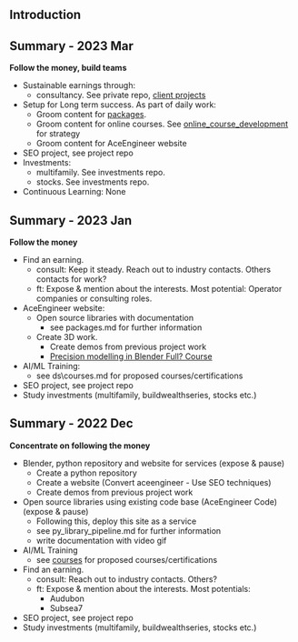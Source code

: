 ## Introduction

## Summary - 2023 Mar

**Follow the money, build teams**

- Sustainable earnings through:
    - consultancy. See private repo, [client projects](https://github.com/vamseeachanta/client_projects/blob/main/ongoing_projects.md)
- Setup for Long term success. As part of daily work:
    - Groom content for [packages](https://github.com/vamseeachanta/energy/blob/eb7899485fa283b15a86dee8d256e901b5994462/py/packages.md).
    - Groom content for online courses. See [online_course_development](https://github.com/vamseeachanta/energy/blob/master/online_course_development.md) for strategy
    - Groom content for AceEngineer website
- SEO project, see project repo
- Investments:
    - multifamily. See investments repo.
    - stocks. See investments repo.
- Continuous Learning: None

## Summary - 2023 Jan

**Follow the money**

- Find an earning.
    - consult: Keep it steady. Reach out to industry contacts. Others contacts for work?
    - ft: Expose & mention about the interests. Most potential: Operator companies or consulting roles.
- AceEngineer website:
    - Open source libraries with documentation
        - see packages.md for further information
    - Create 3D work. 
        - Create demos from previous project work
        - [Precision modelling in Blender Full? Course](https://www.youtube.com/watch?v=83yNYScsRPI)
- AI/ML Training:
    - see  ds\courses.md for proposed courses/certifications
- SEO project, see project repo
- Study investments (multifamily, buildwealthseries, stocks etc.)

## Summary - 2022 Dec

**Concentrate on following the money**

- Blender, python repository and website for services (expose & pause)
    - Create a python repository
    - Create a website (Convert aceengineer - Use SEO techniques)
    - Create demos from previous project work
- Open source libraries using existing code base (AceEngineer Code)  (expose & pause)
    - Following this, deploy this site as a service
    - see py_library_pipeline.md for further information
    - write documentation with video gif
- AI/ML Training
    - see  [courses](ds\courses.md) for proposed courses/certifications
- Find an earning.
    - consult: Reach out to industry contacts. Others?
    - ft: Expose & mention about the interests. Most potentials:
        - Audubon
        - Subsea7
- SEO project, see project repo
- Study investments (multifamily, buildwealthseries, stocks etc.)
